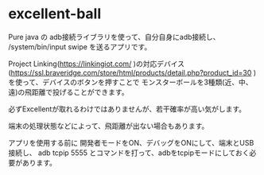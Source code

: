 # excellent-ball

Pure java の adb接続ライブラリを使って、自分自身にadb接続し、
/system/bin/input swipe
を送るアプリです。

Project Linking(https://linkingiot.com/ )の対応デバイス(https://ssl.braveridge.com/store/html/products/detail.php?product_id=30 )を使って、デバイスのボタンを押すことで
モンスターボールを3種類(近、中、遠)の飛距離で投げることができます。

必ずExcellentが取れるわけではありませんが、若干確率が高い気がします。

端末の処理状態などによって、飛距離が出ない場合もあります。

アプリを使用する前に
開発者モードをON、デバッグをONにして、端末とUSB接続し、
adb tcpip 5555
とコマンドを打って、adbをtcpipモードにしておく必要があります。

